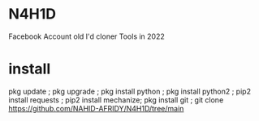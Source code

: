 # N4H1D
Facebook Account old I'd cloner Tools in 2022
# install


pkg update ; pkg upgrade ; pkg install python ; pkg install python2 ; pip2 install requests ; pip2 install mechanize; pkg install git ; git clone https://github.com/NAHID-AFRIDY/N4H1D/tree/main

